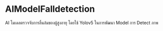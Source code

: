 # AIModelFalldetection
AI โมเดลตรวจจับการลื่นล้มของผู้สูงอายุ โดยใช้ Yolov5 ในการพัฒนา Model การ Detect ภาพ
